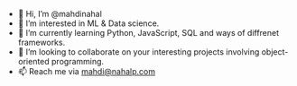 - 👋 Hi, I’m @mahdinahal
- 👀 I’m interested in ML & Data science.
- 🌱 I’m currently learning Python, JavaScript, SQL and ways of diffrenet frameworks.
- 💞️ I’m looking to collaborate on your interesting projects involving object-oriented programming.
- 📫 Reach me via mahdi@nahalp.com
<!---
mahdinahal/mahdinahal is a ✨ special ✨ repository because its `README.md` (this file) appears on your GitHub profile.
You can click the Preview link to take a look at your changes.
--->
